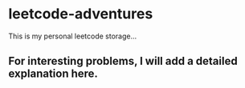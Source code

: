 # leetcode-adventures
This is my personal leetcode storage...

For interesting problems, I will add a detailed explanation here.
---